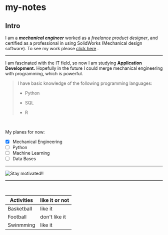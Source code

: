 # my-notes

## Intro



I am a ***mechanical engineer*** worked as a *freelance product designer*, and certified as a professional in using SolidWorks (Mechanical design software). To see my work please [click here](https://almajdalawi.weebly.com/) .

---

I am fascinated with the IT field, so now I am studying **Application Development.** Hopefully in the future I could merge mechanical engineering with programming, which is powerful.
 

> I have basic knowledge of the following programming languages: 
>
> - Python 
>
> - SQL 
>
> - R 


<br>

My planes for now:

- [x] Mechanical Engineering
- [ ] Python
- [ ] Machine Learning
- [ ] Data Bases

---

![Stay motivated!!](https://www.techrepublic.com/a/hub/i/r/2020/01/23/bd5de474-46fa-4a7f-84d3-4a086927e7df/resize/1200x/411fdba8daebd595647ce5a5c0e1068f/python-developer.jpg)

---

<br>

| Activities      | like it or not |
| ----------- | ----------- |
| Basketball      | like it       |
| Football   | don't like it       |
| Swinmming   | like it        |
